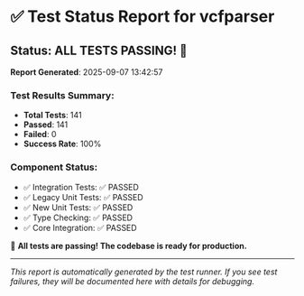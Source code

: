 # ✅ Test Status Report for vcfparser

## Status: ALL TESTS PASSING! 🎉

**Report Generated**: 2025-09-07 13:42:57

### Test Results Summary:
- **Total Tests**: 141
- **Passed**: 141 
- **Failed**: 0
- **Success Rate**: 100%

### Component Status:
- ✅ Integration Tests: ✅ PASSED
- ✅ Legacy Unit Tests: ✅ PASSED
- ✅ New Unit Tests: ✅ PASSED
- ✅ Type Checking: ✅ PASSED
- ✅ Core Integration: ✅ PASSED

🚀 **All tests are passing! The codebase is ready for production.**

---

*This report is automatically generated by the test runner. If you see test failures, they will be documented here with details for debugging.*
